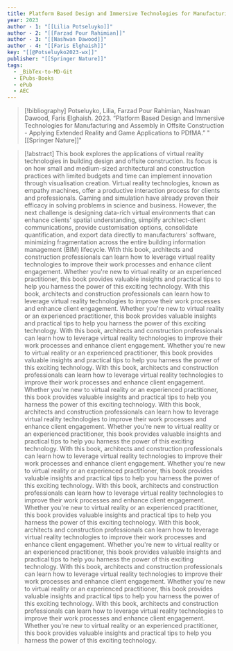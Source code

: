 ```yaml
---
title: Platform Based Design and Immersive Technologies for Manufacturing and Assembly in Offsite Construction -  Applying Extended Reality and Game Applications to PDfMA
year: 2023
author - 1: "[[Lilia Potseluyko]]"
author - 2: "[[Farzad Pour Rahimian]]"
author - 3: "[[Nashwan Dawood]]"
author - 4: "[[Faris Elghaish]]"
key: "[[@Potseluyko2023-wx]]"
publisher: "[[Springer Nature]]"
tags:
  - _BibTex-to-MD-Git
  - EPubs-Books
  - ePub
  - AEC
---
```


> [!bibliography]
> Potseluyko, Lilia, Farzad Pour Rahimian, Nashwan Dawood, Faris Elghaish. 2023. “Platform Based Design and Immersive Technologies for Manufacturing and Assembly in Offsite Construction -  Applying Extended Reality and Game Applications to PDfMA.” "[[Springer Nature]]"

> [!abstract]
> This book explores the applications of virtual reality technologies in building design and offsite construction. Its focus is on how small and medium-sized architectural and construction practices with limited budgets and time can implement innovation through visualisation creation. Virtual reality technologies, known as empathy machines, offer a productive interaction process for clients and professionals. Gaming and simulation have already proven their efficacy in solving problems in science and business. However, the next challenge is designing data-rich virtual environments that can enhance clients' spatial understanding, simplify architect-client communications, provide customisation options, consolidate quantification, and export data directly to manufacturers' software, minimizing fragmentation across the entire building information management (BIM) lifecycle. With this book, architects and construction professionals can learn how to leverage virtual reality technologies to improve their work processes and enhance client engagement. Whether you're new to virtual reality or an experienced practitioner, this book provides valuable insights and practical tips to help you harness the power of this exciting technology. With this book, architects and construction professionals can learn how to leverage virtual reality technologies to improve their work processes and enhance client engagement. Whether you're new to virtual reality or an experienced practitioner, this book provides valuable insights and practical tips to help you harness the power of this exciting technology. With this book, architects and construction professionals can learn how to leverage virtual reality technologies to improve their work processes and enhance client engagement. Whether you're new to virtual reality or an experienced practitioner, this book provides valuable insights and practical tips to help you harness the power of this exciting technology. With this book, architects and construction professionals can learn how to leverage virtual reality technologies to improve their work processes and enhance client engagement. Whether you're new to virtual reality or an experienced practitioner, this book provides valuable insights and practical tips to help you harness the power of this exciting technology. With this book, architects and construction professionals can learn how to leverage virtual reality technologies to improve their work processes and enhance client engagement. Whether you're new to virtual reality or an experienced practitioner, this book provides valuable insights and practical tips to help you harness the power of this exciting technology. With this book, architects and construction professionals can learn how to leverage virtual reality technologies to improve their work processes and enhance client engagement. Whether you're new to virtual reality or an experienced practitioner, this book provides valuable insights and practical tips to help you harness the power of this exciting technology. With this book, architects and construction professionals can learn how to leverage virtual reality technologies to improve their work processes and enhance client engagement. Whether you're new to virtual reality or an experienced practitioner, this book provides valuable insights and practical tips to help you harness the power of this exciting technology. With this book, architects and construction professionals can learn how to leverage virtual reality technologies to improve their work processes and enhance client engagement. Whether you're new to virtual reality or an experienced practitioner, this book provides valuable insights and practical tips to help you harness the power of this exciting technology. With this book, architects and construction professionals can learn how to leverage virtual reality technologies to improve their work processes and enhance client engagement. Whether you're new to virtual reality or an experienced practitioner, this book provides valuable insights and practical tips to help you harness the power of this exciting technology. With this book, architects and construction professionals can learn how to leverage virtual reality technologies to improve their work processes and enhance client engagement. Whether you're new to virtual reality or an experienced practitioner, this book provides valuable insights and practical tips to help you harness the power of this exciting technology.